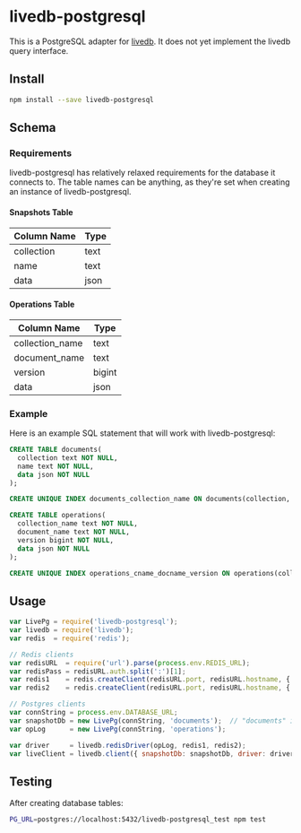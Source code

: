 # livedb-postgresql

This is a PostgreSQL adapter for [livedb][livedb]. It does not yet implement the
livedb query interface.

## Install

```sh
npm install --save livedb-postgresql
```

## Schema

### Requirements

livedb-postgresql has relatively relaxed requirements for the database it connects to. The table names can be anything, as they're set when creating an instance of livedb-postgresql.

#### Snapshots Table

| Column Name | Type |
|-------------|------|
| collection  | text |
| name        | text |
| data        | json |

#### Operations Table

| Column Name     | Type   |
|-----------------|--------|
| collection_name | text   |
| document_name   | text   |
| version         | bigint |
| data            | json   |

### Example

Here is an example SQL statement that will work with livedb-postgresql:

```sql
CREATE TABLE documents(
  collection text NOT NULL,
  name text NOT NULL,
  data json NOT NULL
);

CREATE UNIQUE INDEX documents_collection_name ON documents(collection, name);

CREATE TABLE operations(
  collection_name text NOT NULL,
  document_name text NOT NULL,
  version bigint NOT NULL,
  data json NOT NULL
);

CREATE UNIQUE INDEX operations_cname_docname_version ON operations(collection_name, document_name, version);
```

## Usage

```javascript
var LivePg = require('livedb-postgresql');
var livedb = require('livedb');
var redis  = require('redis');

// Redis clients
var redisURL  = require('url').parse(process.env.REDIS_URL);
var redisPass = redisURL.auth.split(':')[1];
var redis1    = redis.createClient(redisURL.port, redisURL.hostname, { auth_pass: redisPass });
var redis2    = redis.createClient(redisURL.port, redisURL.hostname, { auth_pass: redisPass });

// Postgres clients
var connString = process.env.DATABASE_URL;
var snapshotDb = new LivePg(connString, 'documents');  // "documents" is a table
var opLog      = new LivePg(connString, 'operations');

var driver     = livedb.redisDriver(opLog, redis1, redis2);
var liveClient = livedb.client({ snapshotDb: snapshotDb, driver: driver });
```

## Testing

After creating database tables:

```sh
PG_URL=postgres://localhost:5432/livedb-postgresql_test npm test
```

[livedb]: https://github.com/share/livedb
